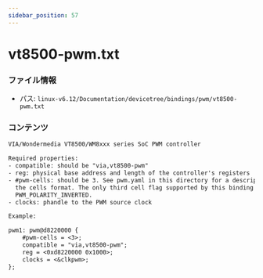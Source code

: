 ```yaml
---
sidebar_position: 57
---
```

# vt8500-pwm.txt

### ファイル情報

- パス: `linux-v6.12/Documentation/devicetree/bindings/pwm/vt8500-pwm.txt`

### コンテンツ

```txt
VIA/Wondermedia VT8500/WM8xxx series SoC PWM controller

Required properties:
- compatible: should be "via,vt8500-pwm"
- reg: physical base address and length of the controller's registers
- #pwm-cells: should be 3. See pwm.yaml in this directory for a description of
  the cells format. The only third cell flag supported by this binding is
  PWM_POLARITY_INVERTED.
- clocks: phandle to the PWM source clock

Example:

pwm1: pwm@d8220000 {
	#pwm-cells = <3>;
	compatible = "via,vt8500-pwm";
	reg = <0xd8220000 0x1000>;
	clocks = <&clkpwm>;
};

```

